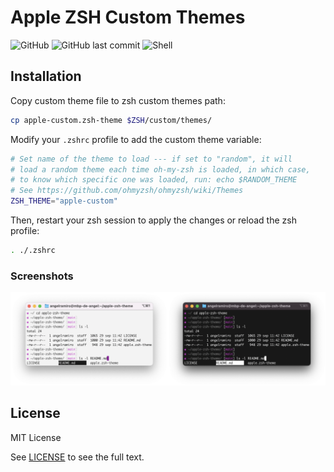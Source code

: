 # Apple ZSH Custom Themes

![GitHub](https://img.shields.io/github/license/aramirol/apple-zsh-custom-themes?logo=github)
![GitHub last commit](https://img.shields.io/github/last-commit/aramirol/apple-zsh-custom-themes?logo=github)
![Shell](https://img.shields.io/badge/shell-zsh-magenta?logo=github)

## Installation

Copy custom theme file to zsh custom themes path:
```sh
cp apple-custom.zsh-theme $ZSH/custom/themes/
```

Modify your `.zshrc` profile to add the custom theme variable:
```sh
# Set name of the theme to load --- if set to "random", it will
# load a random theme each time oh-my-zsh is loaded, in which case,
# to know which specific one was loaded, run: echo $RANDOM_THEME
# See https://github.com/ohmyzsh/ohmyzsh/wiki/Themes
ZSH_THEME="apple-custom"
```

Then, restart your zsh session to apply the changes or reload the zsh profile:
```sh
. ./.zshrc
```

### Screenshots

<img src="images/apple-zsh-theme-light.png" width="50%" /><img src="images/apple-zsh-theme-dark.png" width="50%" />

## License
MIT License

See [LICENSE](https://github.com/aramirol/apple-zsh-custom-themes/blob/main/LICENSE) to see the full text.

